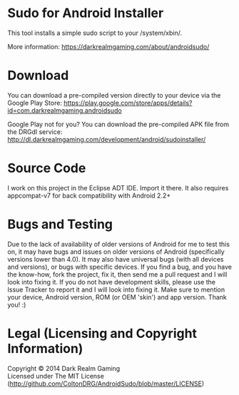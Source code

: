 Sudo for Android Installer
==========================

This tool installs a simple sudo script to your /system/xbin/.

More information: https://darkrealmgaming.com/about/androidsudo/


Download
========

You can download a pre-compiled version directly to your device via the Google Play Store: https://play.google.com/store/apps/details?id=com.darkrealmgaming.androidsudo

Google Play not for you? You can download the pre-compiled APK file from the DRGdl service: http://dl.darkrealmgaming.com/development/android/sudoinstaller/


Source Code
===========

I work on this project in the Eclipse ADT IDE. Import it there. It also requires appcompat-v7 for back compatibility with Android 2.2+


Bugs and Testing
================

Due to the lack of availability of older versions of Android for me to test this on, it may have bugs and issues on older versions of Android (specifically versions lower than 4.0). It may also have universal bugs (with all devices and versions), or bugs with specific devices. If you find a bug, and you have the know-how, fork the project, fix it, then send me a pull request and I will look into fixing it. If you do not have development skills, please use the Issue Tracker to report it and I will look into fixing it. Make sure to mention your device, Android version, ROM (or OEM 'skin') and app version. Thank you! :)


Legal (Licensing and Copyright Information)
===========================================

Copyright &copy; 2014 Dark Realm Gaming
<br>
Licensed under The MIT License (http://github.com/ColtonDRG/AndroidSudo/blob/master/LICENSE)
